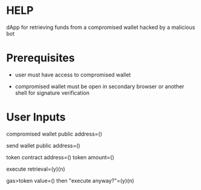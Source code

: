 # HELP

dApp for retrieving funds from a compromised wallet hacked by a malicious bot


# Prerequisites

- user must have access to compromised wallet

- compromised wallet must be open in secondary browser or another shell for signature verification

# User Inputs

compromised wallet public address=()

send wallet public address=()

token contract address=() token amount=()

execute retrieval=(y)(n)

gas>token value=() then "execute anyway?"=(y)(n)

